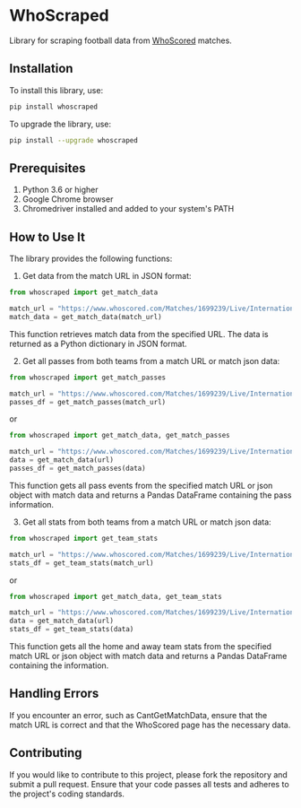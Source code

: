 # WhoScraped

Library for scraping football data from [WhoScored](https://www.whoscored.com/) matches.

## Installation

To install this library, use:

```bash
pip install whoscraped
```

To upgrade the library, use:

```bash
pip install --upgrade whoscraped
```

## Prerequisites
1. Python 3.6 or higher
2. Google Chrome browser
3. Chromedriver installed and added to your system's PATH

## How to Use It
The library provides the following functions:

1. Get data from the match URL in JSON format:

```python
from whoscraped import get_match_data

match_url = "https://www.whoscored.com/Matches/1699239/Live/International-FIFA-World-Cup-2022-Argentina-France"
match_data = get_match_data(match_url)
```

This function retrieves match data from the specified URL. The data is returned as a Python dictionary in JSON format.

2. Get all passes from both teams from a match URL or match json data:

```python
from whoscraped import get_match_passes

match_url = "https://www.whoscored.com/Matches/1699239/Live/International-FIFA-World-Cup-2022-Argentina-France"
passes_df = get_match_passes(match_url)
```

or

```python
from whoscraped import get_match_data, get_match_passes

match_url = "https://www.whoscored.com/Matches/1699239/Live/International-FIFA-World-Cup-2022-Argentina-France"
data = get_match_data(url)
passes_df = get_match_passes(data)
```

This function gets all pass events from the specified match URL or json object with match data and returns a Pandas DataFrame containing the pass information.

3. Get all stats from both teams from a match URL or match json data:

```python
from whoscraped import get_team_stats

match_url = "https://www.whoscored.com/Matches/1699239/Live/International-FIFA-World-Cup-2022-Argentina-France"
stats_df = get_team_stats(match_url)
```

or

```python
from whoscraped import get_match_data, get_team_stats

match_url = "https://www.whoscored.com/Matches/1699239/Live/International-FIFA-World-Cup-2022-Argentina-France"
data = get_match_data(url)
stats_df = get_team_stats(data)
```

This function gets all the home and away team stats from the specified match URL or json object with match data and returns a Pandas DataFrame containing the information.

## Handling Errors
If you encounter an error, such as CantGetMatchData, ensure that the match URL is correct and that the WhoScored page has the necessary data.

## Contributing
If you would like to contribute to this project, please fork the repository and submit a pull request. Ensure that your code passes all tests and adheres to the project's coding standards.